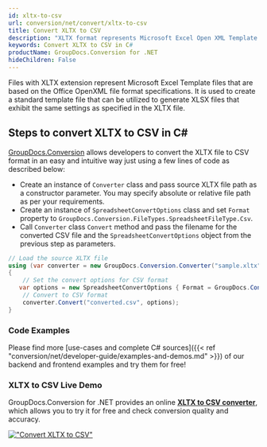 ```yaml
---
id: xltx-to-csv
url: conversion/net/convert/xltx-to-csv
title: Convert XLTX to CSV
description: "XLTX format represents Microsoft Excel Open XML Template with .xltx extension. Learn how to convert XLTX to CSV file programmatically in C# language using GroupDocs.Conversion for .NET library."
keywords: Convert XLTX to CSV in C#
productName: GroupDocs.Conversion for .NET
hideChildren: False
---
```


Files with XLTX extension represent Microsoft Excel Template files that are based on the Office OpenXML file format specifications. It is used to create a standard template file that can be utilized to generate XLSX files that exhibit the same settings as specified in the XLTX file.

## Steps to convert XLTX to CSV in C#

[GroupDocs.Conversion](https://products.groupdocs.com/conversion/net) allows developers to convert the XLTX file to CSV format in an easy and intuitive way just using a few lines of code as described below:

* Create an instance of `Converter` class and pass source XLTX file path as a constructor parameter. You may specify absolute or relative file path as per your requirements. 
* Create an instance of `SpreadsheetConvertOptions` class and set `Format` property to `GroupDocs.Conversion.FileTypes.SpreadsheetFileType.Csv`.
* Call `Converter` class `Convert` method and pass the filename for the converted CSV file and the `SpreadsheetConvertOptions` object from the previous step as parameters.

```csharp
// Load the source XLTX file
using (var converter = new GroupDocs.Conversion.Converter("sample.xltx"))
{
    // Set the convert options for CSV format
   var options = new SpreadsheetConvertOptions { Format = GroupDocs.Conversion.FileTypes.SpreadsheetFileType.Csv };
    // Convert to CSV format
    converter.Convert("converted.csv", options);
}
```

### Code Examples

Please find more [use-cases and complete C# sources]({{< ref "conversion/net/developer-guide/examples-and-demos.md" >}}) of our backend and frontend examples and try them for free!

### XLTX to CSV Live Demo

GroupDocs.Conversion for .NET provides an online [**XLTX to CSV converter**](https://products.groupdocs.app/conversion/xltx-to-csv), which allows you to try it for free and check conversion quality and accuracy.

[!["Convert XLTX to CSV"](conversion/net/images/convert-to-csv/convert-xltx-to-csv.png)](https://products.groupdocs.app/conversion/xltx-to-csv)